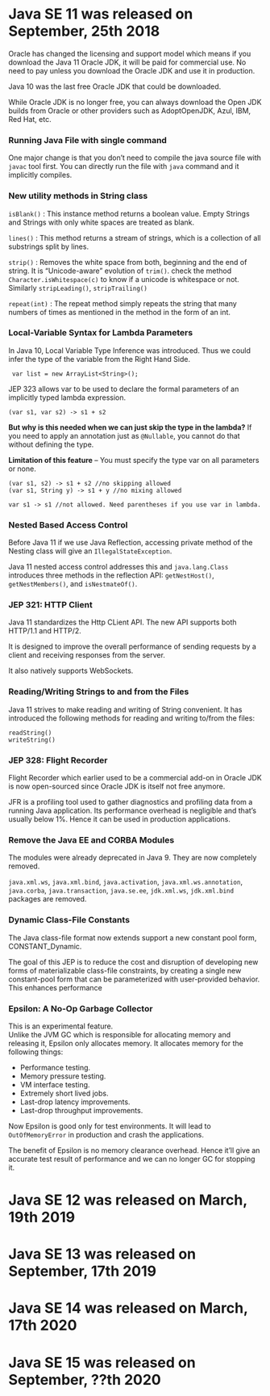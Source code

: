 # Java SE 11 was released on September, 25th 2018 
Oracle has changed the licensing and support model which means if you download the Java 11 Oracle JDK, it will be paid for commercial use.
No need to pay unless you download the Oracle JDK and use it in production.

Java 10 was the last free Oracle JDK that could be downloaded.

While Oracle JDK is no longer free, you can always download the Open JDK builds from Oracle or other providers such as AdoptOpenJDK, Azul, IBM, Red Hat, etc.

### Running Java File with single command
One major change is that you don’t need to compile the java source file with `javac` tool first. 
You can directly run the file with `java` command and it implicitly compiles.

### New utility methods in String class
`isBlank()` : This instance method returns a boolean value. Empty Strings and Strings with only white spaces are treated as blank.

`lines()` : This method returns a stream of strings, which is a collection of all substrings split by lines.

`strip()` : Removes the white space from both, beginning and the end of string. 
It is “Unicode-aware” evolution of `trim()`. check the method `Character.isWhitespace(c)` to know if a unicode is whitespace or not.
Similarly `stripLeading()`, `stripTrailing()`

`repeat(int)` : The repeat method simply repeats the string that many numbers of times as mentioned in the method in the form of an int.

### Local-Variable Syntax for Lambda Parameters
In Java 10, Local Variable Type Inference was introduced. Thus we could infer the type of the variable from the Right Hand Side.
     
     var list = new ArrayList<String>();

JEP 323 allows var to be used to declare the formal parameters of an implicitly typed lambda expression.

    (var s1, var s2) -> s1 + s2

**But why is this needed when we can just skip the type in the lambda?**
If you need to apply an annotation just as `@Nullable`, you cannot do that without defining the type.

**Limitation of this feature** – You must specify the type var on all parameters or none.
    
    (var s1, s2) -> s1 + s2 //no skipping allowed
    (var s1, String y) -> s1 + y //no mixing allowed
    
    var s1 -> s1 //not allowed. Need parentheses if you use var in lambda.

### Nested Based Access Control
Before Java 11 if we use Java Reflection, accessing private method of the Nesting class will give an `IllegalStateException`.

Java 11 nested access control addresses this and `java.lang.Class` introduces three methods in the reflection API: `getNestHost()`, `getNestMembers()`, and `isNestmateOf()`.


### JEP 321: HTTP Client
Java 11 standardizes the Http CLient API. The new API supports both HTTP/1.1 and HTTP/2.

It is designed to improve the overall performance of sending requests by a client and receiving responses from the server. 

It also natively supports WebSockets.

### Reading/Writing Strings to and from the Files
Java 11 strives to make reading and writing of String convenient.
It has introduced the following methods for reading and writing to/from the files:

    readString()
    writeString()
    
### JEP 328: Flight Recorder
Flight Recorder which earlier used to be a commercial add-on in Oracle JDK is now open-sourced since Oracle JDK is itself not free anymore.

JFR is a profiling tool used to gather diagnostics and profiling data from a running Java application.
Its performance overhead is negligible and that’s usually below 1%. Hence it can be used in production applications.

### Remove the Java EE and CORBA Modules    
The modules were already deprecated in Java 9. They are now completely removed.

`java.xml.ws`, `java.xml.bind`, `java.activation`, `java.xml.ws.annotation`, `java.corba`, `java.transaction`, `java.se.ee`, `jdk.xml.ws`, `jdk.xml.bind` packages are removed.

### Dynamic Class-File Constants

The Java class-file format now extends support a new constant pool form, CONSTANT_Dynamic. 

The goal of this JEP is to reduce the cost and disruption of developing new forms of materializable class-file constraints, by creating a single new constant-pool form that can be parameterized with user-provided behavior.
This enhances performance

### Epsilon: A No-Op Garbage Collector
This is an experimental feature.    
Unlike the JVM GC which is responsible for allocating memory and releasing it, Epsilon only allocates memory.
It allocates memory for the following things:

* Performance testing.
* Memory pressure testing.
* VM interface testing.
* Extremely short lived jobs.
* Last-drop latency improvements.
* Last-drop throughput improvements.

Now Epsilon is good only for test environments. 
It will lead to `OutOfMemoryError` in production and crash the applications.

The benefit of Epsilon is no memory clearance overhead. 
Hence it’ll give an accurate test result of performance and we can no longer GC for stopping it.













# Java SE 12 was released on March, 19th 2019

# Java SE 13 was released on September, 17th 2019 

# Java SE 14 was released on March, 17th 2020

# Java SE 15 was released on September, ??th 2020 